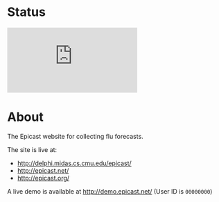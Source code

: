# Status
[![Deploy Status](http://delphi.midas.cs.cmu.edu/~automation/public/github_deploy_repo/badge.php?repo=cmu-delphi/www-epicast)](#)

# About
The Epicast website for collecting flu forecasts.

The site is live at:
 - http://delphi.midas.cs.cmu.edu/epicast/
 - http://epicast.net/
 - http://epicast.org/

A live demo is available at http://demo.epicast.net/ (User ID is `00000000`)
